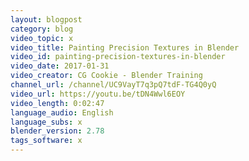```yaml
---
layout: blogpost
category: blog
video_topic: x
video_title: Painting Precision Textures in Blender
video_id: painting-precision-textures-in-blender
video_date: 2017-01-31
video_creator: CG Cookie - Blender Training
channel_url: /channel/UC9VayT7q3pQ7tdF-TG4Q0yQ
video_url: https://youtu.be/tDN4Wwl6EOY
video_length: 0:02:47
language_audio: English
language_subs: x
blender_version: 2.78
tags_software: x
---
```


